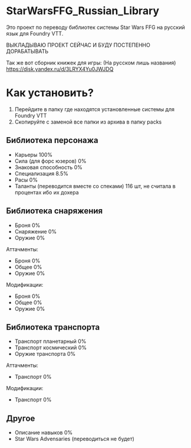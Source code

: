 # StarWarsFFG_Russian_Library
Это проект по переводу библиотек системы Star Wars FFG на русский язык для Foundry VTT.

ВЫКЛАДЫВАЮ ПРОЕКТ СЕЙЧАС И БУДУ ПОСТЕПЕННО ДОРАБАТЫВАТЬ

Так же вот сборник книжек для игры: (На русском лишь названия)
https://disk.yandex.ru/d/3LRYX4Yu0JWJDQ

# Как установить?
1. Перейдите в папку где находятся установленные системы для Foundry VTT
2. Скопируйте с заменой все папки из архива в папку packs

## Библиотека персонажа
 - Карьеры 100%
 - Сила (для форс юзеров) 0%
 - Знаковая способность 0%
 - Специализация 8.5%
 - Расы 0%
 - Таланты (переводится вместе со спеками) 116 шт, не считала в процентах ибо их дохера

## Библиотека снаряжения
 - Броня 0%
 - Снаряжение 0%
 - Оружие 0%

Аттачменты:
- Броня 0%
- Общее 0%
- Оружие 0%

Модификации:
 - Броня 0%
 - Общее 0%
 - Оружие 0%

## Библиотека транспорта
- Транспорт планетарный 0%
- Транспорт космический 0%
- Оружие транспорта 0%

Аттачменты:
 - Транспорт 0%

Модификации:
 - Транспорт 0%

## Другое
- Описание навыков 0%
- Star Wars Advensaries (переводиться не будет)

